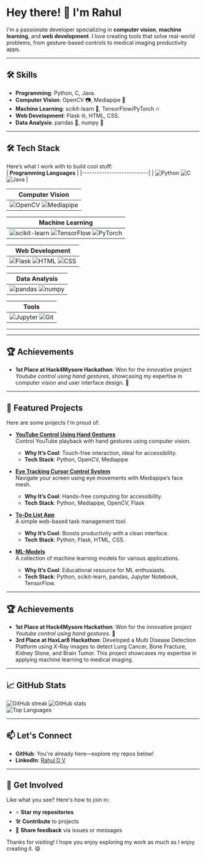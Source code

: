 # Hey there! 👋 I'm Rahul

I'm a passionate developer specializing in **computer vision**, **machine learning**, and **web development**. I love creating tools that solve real-world problems, from gesture-based controls to medical imaging productivity apps. 

---

## 🛠️ Skills
- **Programming**: Python, C, Java.
- **Computer Vision**: OpenCV 📷, Mediapipe 🤖
- **Machine Learning**: scikit-learn 🧠, TensorFlow/PyTorch 🔥
- **Web Development**: Flask 🌐, HTML, CSS.
- **Data Analysis**: pandas 🐼, numpy 🔢

---

## 🛠️ Tech Stack
Here’s what I work with to build cool stuff:  
| **Programming Languages** | 
|---------------------------|
| ![Python](https://img.shields.io/badge/-Python-3776AB?style=flat&logo=python&logoColor=yellow) ![C](https://img.shields.io/badge/-C-A8B9CC?style=flat&logo=c&logoColor=black) ![Java](https://img.shields.io/badge/-Java-007396?style=flat&logo=java&logoColor=white) |

| **Computer Vision** | 
|---------------------|
| ![OpenCV](https://img.shields.io/badge/-OpenCV-5C3EE8?style=flat&logo=opencv&logoColor=white) ![Mediapipe](https://img.shields.io/badge/-Mediapipe-4285F4?style=flat&logo=google&logoColor=white) |

| **Machine Learning** | 
|----------------------|
| ![scikit-learn](https://img.shields.io/badge/-scikit--learn-F7931E?style=flat&logo=scikit-learn&logoColor=white) ![TensorFlow](https://img.shields.io/badge/-TensorFlow-FF6F00?style=flat&logo=tensorflow&logoColor=white) ![PyTorch](https://img.shields.io/badge/-PyTorch-EE4C2C?style=flat&logo=pytorch&logoColor=white) |

| **Web Development** | 
|---------------------|
| ![Flask](https://img.shields.io/badge/-Flask-000000?style=flat&logo=flask&logoColor=white) ![HTML](https://img.shields.io/badge/-HTML5-E34F26?style=flat&logo=html5&logoColor=white) ![CSS](https://img.shields.io/badge/-CSS3-1572B6?style=flat&logo=css3&logoColor=white) |

| **Data Analysis** | 
|-------------------|
| ![pandas](https://img.shields.io/badge/-pandas-150458?style=flat&logo=pandas&logoColor=white) ![numpy](https://img.shields.io/badge/-numpy-013243?style=flat&logo=numpy&logoColor=white) |

| **Tools** | 
|-----------|
| ![Jupyter](https://img.shields.io/badge/-Jupyter-F37626?style=flat&logo=jupyter&logoColor=white) ![Git](https://img.shields.io/badge/-Git-F05032?style=flat&logo=git&logoColor=white) |

---
---

## 🏆 Achievements
- **1st Place at Hack4Mysore Hackathon**: Won for the innovative project *Youtube control using hand gestures*, showcasing my expertise in computer vision and user interface design. 🚀

---

## 🌟 Featured Projects
Here are some projects I'm proud of:

- **[YouTube Control Using Hand Gestures](https://github.com/rahul5r/YouTube_Control_Using_Hand_Gestures)**  
  Control YouTube playback with hand gestures using computer vision.  
  - **Why It’s Cool**: Touch-free interaction, ideal for accessibility.  
  - **Tech Stack**: Python, OpenCV, Mediapipe

- **[Eye Tracking Cursor Control System](https://github.com/rahul5r/Eye_Tracking_Cursor_Control_System)**  
  Navigate your screen using eye movements with Mediapipe’s face mesh.  
  - **Why It’s Cool**: Hands-free computing for accessibility.  
  - **Tech Stack**: Python, Mediapipe, OpenCV, Flask

- **[To-Do List App](https://github.com/rahul5r/To-Do-List-App)**  
  A simple web-based task management tool.  
  - **Why It’s Cool**: Boosts productivity with a clean interface.  
  - **Tech Stack**: Python, Flask, HTML, CSS.

- **[ML-Models](https://github.com/rahul5r/ML-Models)**  
  A collection of machine learning models for various applications.  
  - **Why It’s Cool**: Educational resource for ML enthusiasts.  
  - **Tech Stack**: Python, scikit-learn, pandas, Jupyter Notebook, TensorFlow.

---

## 🏆 Achievements
- **1st Place at Hack4Mysore Hackathon**: Won for the innovative project *Youtube control using hand gestures*. 🚀
- **3rd Place at HaxLar8 Hackathon**: Developed a Multi Disease Detection Platform using X-Ray images to detect Lung Cancer, Bone Fracture, Kidney Stone, and Brain Tumor. This project showcases my expertise in applying machine learning to medical imaging.

---

## 📈 GitHub Stats
![GitHub streak](https://github-readme-streak-stats.herokuapp.com/?user=rahul5r&theme=radical)
![GitHub stats](https://github-readme-stats.vercel.app/api?username=rahul5r&show_icons=true&theme=radical)   
![Top Languages](https://github-readme-stats.vercel.app/api/top-langs/?username=rahul5r&layout=compact&theme=radical)

---

## 📫 Let's Connect
- **GitHub**: You're already here—explore my repos below!  
- **LinkedIn**: [Rahul D V](http://linkedin.com/in/rahul-d-v-112286276)

---

## 🤝 Get Involved
Like what you see? Here's how to join in:  
- ⭐ **Star my repositories**  
- 🛠️ **Contribute** to projects  
- 💬 **Share feedback** via issues or messages  

Thanks for visiting! I hope you enjoy exploring my work as much as I enjoy creating it. 😄
